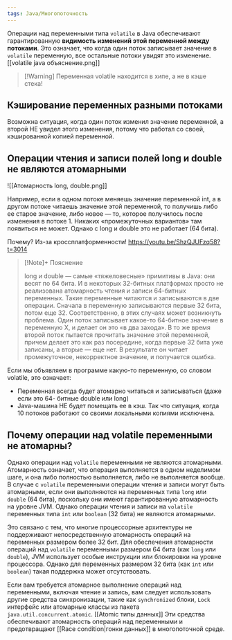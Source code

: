 ```yaml
---
tags: Java/Многопоточность
---
```

Операции над переменными типа `volatile` в Java обеспечивают гарантированную **видимость изменений этой переменной между потоками**. Это означает, что когда один поток записывает значение в `volatile` переменную, все остальные потоки увидят это изменение.
[[volatile java объяснение.png]]
>[!Warning] Переменная volatile находится в хипе, а не в кэше стека!

## Кэширование переменных разными потоками
Возможна ситуация, когда один поток изменил значение переменной, а второй НЕ увидел этого изменения, потому что работал со своей, кэшированной копией переменной.

## Операции чтения и записи полей long и double не являются атомарными
![[Атомарность long, double.png]]

Например, если в одном потоке меняешь значение переменной int, а в другом потоке читаешь значение этой переменной, то получишь либо ее старое значение, либо новое — то, которое получилось после изменения в потоке 1. Никаких «промежуточных вариантов» там появиться не может. Однако с long и double это не работает (64 бита).

Почему? Из-за кроссплатформенности! https://youtu.be/ShzQJUFzq58?t=3014

>[!Note]+ Пояснение
>
>long и double — самые «тяжеловесные» примитивы в Java:
они весят по 64 бита. И в некоторых 32-битных платформах просто не реализована атомарность чтения и записи 64-битных переменных.
Такие переменные читаются и записываются в две операции.
Сначала в переменную записываются первые 32 бита, потом еще 32. Соответственно, в этих случаях может возникнуть проблема.
Один поток записывает какое-то 64-битное значение в переменную Х, и делает он это «в два захода». В то же время второй поток пытается прочитать значение этой переменной, причем делает это как раз посередине, когда первые 32 бита уже записаны, а вторые — еще нет.
В результате он читает промежуточное, некорректное значение, и получается ошибка.

Если мы объявляем в программе какую-то переменную, со словом volatile, это означает:
- Переменная всегда будет атомарно читаться и записываться (даже если это 64- битные double или long)
- Java-машина НЕ будет помещать ее в кэш. Так что ситуация, когда 10 потоков работают со своими локальными копиями исключена.

## Почему операции над volatile переменными не атомарны?
Однако операции над `volatile` переменными не являются атомарными. Атомарность означает, что операция выполняется в одном неделимом шаге, и она либо полностью выполняется, либо не выполняется вообще. В случае с `volatile` переменными операции чтения и записи могут быть атомарными, если они выполняются на переменных типа `long` или `double` (64 бита), поскольку они имеют гарантированную атомарность на уровне JVM. Однако операции чтения и записи на `volatile` переменных типа `int` или `boolean` (32 бита) не являются атомарными.

Это связано с тем, что многие процессорные архитектуры не поддерживают непосредственную атомарность операций на переменных размером более 32 бит. Для обеспечения атомарности операций над `volatile` переменными размером 64 бита (как `long` или `double`), JVM использует особые инструкции или блокировки на уровне процессора. Однако для переменных размером 32 бита (как `int` или `boolean`) такая поддержка может отсутствовать.

Если вам требуется атомарное выполнение операций над переменными, включая чтение и запись, вам следует использовать другие средства синхронизации, такие как `synchronized` блоки, `Lock` интерфейс или атомарные классы из пакета `java.util.concurrent.atomic`. [[Atomic типы данных]]
Эти средства обеспечивают атомарность операций над переменными и предотвращают [[Race condition|гонки данных]] в многопоточной среде.
